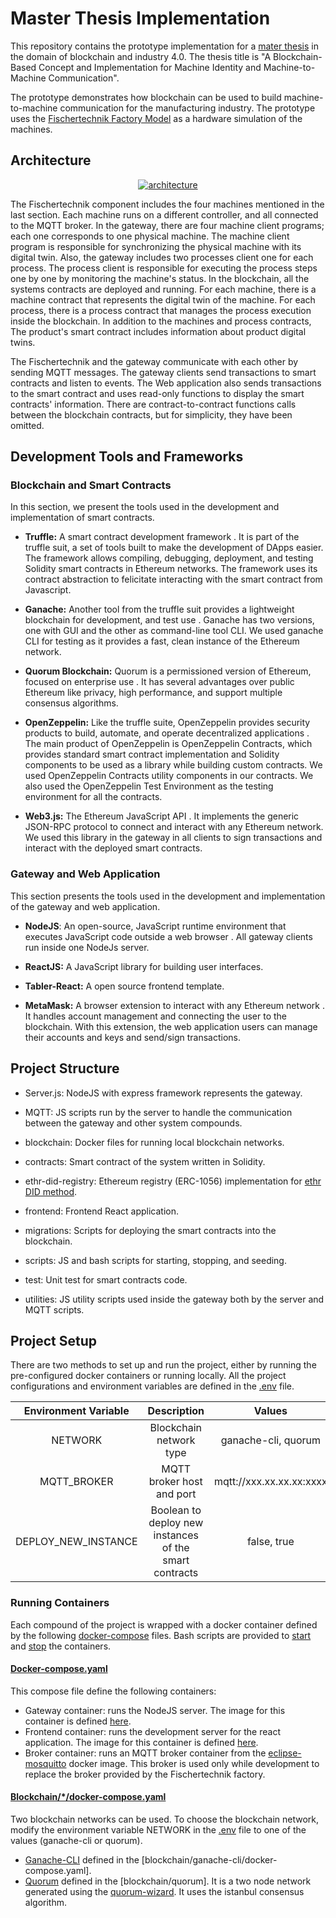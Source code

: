 # Master Thesis Implementation

This repository contains the prototype implementation for a [mater thesis](https://github.com/ghanem-mhd/master-thesis) in the domain of blockchain and industry 4.0. The thesis title is "A Blockchain-Based Concept and Implementation for Machine Identity and Machine-to-Machine Communication".

The prototype demonstrates how blockchain can be used to build machine-to-machine communication for the manufacturing industry. The prototype uses the [Fischertechnik Factory Model](https://github.com/ghanem-mhd/fischertechnik-factory-simulation) as a hardware simulation of the machines.

## Architecture

<p align="center">
  <a href="https://github.com/ghanem-mhd/master-thesis/blob/master/figures/architecture2.png">
    <img src="https://github.com/ghanem-mhd/master-thesis/blob/master/figures/architecture2.png?raw=true" alt="architecture">
  </a>
</p>

The Fischertechnik component includes the four machines mentioned in the last section. Each machine runs on a different controller, and all connected to the MQTT broker. In the gateway, there are four machine client programs; each one corresponds to one physical machine. The machine client program is responsible for synchronizing the physical machine with its digital twin. Also, the gateway includes two processes client one for each process. The process client is responsible for executing the process steps one by one by monitoring the machine's status. In the blockchain, all the systems contracts are deployed and running. For each machine, there is a machine contract that represents the digital twin of the machine. For each process, there is a process contract that manages the process execution inside the blockchain. In addition to the machines and process contracts, The product's smart contract includes information about product digital twins.

The Fischertechnik and the gateway communicate with each other by sending MQTT messages. The gateway clients send transactions to smart contracts and listen to events. The Web application also sends transactions to the smart contract and uses read-only functions to display the smart contracts' information. There are contract-to-contract functions calls between the blockchain contracts, but for simplicity, they have been omitted.

## Development Tools and Frameworks

### Blockchain and Smart Contracts

In this section, we present the tools used in the development and implementation of smart contracts.

- **Truffle:** A smart contract development framework . It is part of the truffle suit, a set of tools built to make the development of DApps easier. The framework allows compiling, debugging, deployment, and testing Solidity smart contracts in Ethereum networks. The framework uses its contract abstraction to felicitate interacting with the smart contract from Javascript.

- **Ganache:** Another tool from the truffle suit provides a lightweight blockchain for development, and test use . Ganache has two versions, one with GUI and the other as command-line tool CLI. We used ganache CLI for testing as it provides a fast, clean instance of the Ethereum network.

- **Quorum Blockchain:** Quorum is a permissioned version of Ethereum, focused on enterprise use . It has several advantages over public Ethereum like privacy, high performance, and support multiple consensus algorithms.

- **OpenZeppelin:** Like the truffle suite, OpenZeppelin provides security products to build, automate, and operate decentralized applications . The main product of OpenZeppelin is OpenZeppelin Contracts, which provides standard smart contract implementation and Solidity components to be used as a library while building custom contracts. We used OpenZeppelin Contracts utility components in our contracts. We also used the OpenZeppelin Test Environment as the testing environment for all the contracts.

- **Web3.js:** The Ethereum JavaScript API . It implements the generic JSON-RPC protocol to connect and interact with any Ethereum network. We used this library in the gateway in all clients to sign transactions and interact with the deployed smart contracts.

### Gateway and Web Application

This section presents the tools used in the development and implementation of the gateway and web application.

- **NodeJS**: An open-source, JavaScript runtime environment that executes JavaScript code outside a web browser . All gateway clients run inside one NodeJs server.

- **ReactJS:** A JavaScript library for building user interfaces.

- **Tabler-React:** A open source frontend template.

- **MetaMask:** A browser extension to interact with any Ethereum network . It handles account management and connecting the user to the blockchain. With this extension, the web application users can manage their accounts and keys and send/sign transactions.

## Project Structure

- Server.js: NodeJS with express framework represents the gateway.

- MQTT: JS scripts run by the server to handle the communication between the gateway and other system compounds.

- blockchain: Docker files for running local blockchain networks.

- contracts: Smart contract of the system written in Solidity.

- ethr-did-registry: Ethereum registry (ERC-1056) implementation for [ethr DID method](https://github.com/uport-project/ethr-did-registry).

- frontend: Frontend React application.

- migrations: Scripts for deploying the smart contracts into the blockchain.

- scripts: JS and bash scripts for starting, stopping, and seeding.

- test: Unit test for smart contracts code.

- utilities: JS utility scripts used inside the gateway both by the server and MQTT scripts.

## Project Setup

There are two methods to set up and run the project, either by running the pre-configured docker containers or running locally. All the project configurations and environment variables are defined in the [.env](./.env) file.

| Environment Variable |                      Description                       |          Values          |
| :------------------: | :----------------------------------------------------: | :----------------------: |
|       NETWORK        |                Blockchain network type                 |   ganache-cli, quorum    |
|     MQTT_BROKER      |               MQTT broker host and port                | mqtt://xxx.xx.xx.xx:xxxx |
| DEPLOY_NEW_INSTANCE  | Boolean to deploy new instances of the smart contracts |       false, true        |

### Running Containers

Each compound of the project is wrapped with a docker container defined by the following [docker-compose](https://docs.docker.com/compose/) files. Bash scripts are provided to [start](scripts/start.sh) and [stop](scripts/stop.sh) the containers.

#### [Docker-compose.yaml](./docker-compose.yaml)

This compose file define the following containers:

- Gateway container: runs the NodeJS server. The image for this container is defined [here](./Dockerfile).
- Frontend container: runs the development server for the react application. The image for this container is defined [here](./frontend/Dockerfile).
- Broker container: runs an MQTT broker container from the [eclipse-mosquitto](https://hub.docker.com/_/eclipse-mosquitto) docker image. This broker is used only while development to replace the broker provided by the Fischertechnik factory.

#### [Blockchain/\*/docker-compose.yaml](./blockchain/)

Two blockchain networks can be used. To choose the blockchain network, modify the environment variable NETWORK in the [.env](./.env) file to one of the values (ganache-cli or quorum).

- [Ganache-CLI](https://github.com/trufflesuite/ganache-cli) defined in the [blockchain/ganache-cli/docker-compose.yaml].
- [Quorum](https://github.com/ConsenSys/quorum) defined in the [blockchain/quorum]. It is a two node network generated using the [quorum-wizard](https://github.com/ConsenSys/quorum-wizard). It uses the istanbul consensus algorithm.
